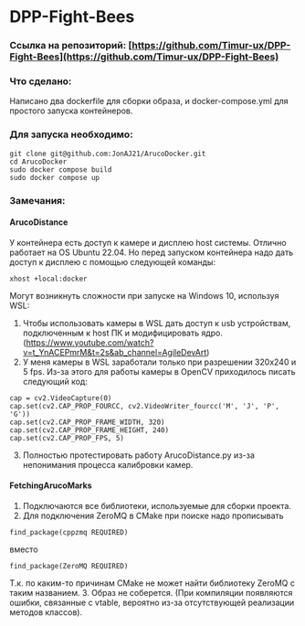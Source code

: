 # DPP-Fight-Bees
###  Ссылка на репозиторий: [https://github.com/Timur-ux/DPP-Fight-Bees](https://github.com/Timur-ux/DPP-Fight-Bees)
### Что сделано:
Написано два dockerfile для сборки образа, и docker-compose.yml для простого запуска контейнеров.

### Для запуска необходимо:
```
git clone git@github.com:JonAJ21/ArucoDocker.git
cd ArucoDocker
sudo docker compose build
sudo docker compose up
```

### Замечания:
#### ArucoDistance
У контейнера есть доступ к камере и дисплею host системы.
Отлично работает на OS Ubuntu 22.04. Но перед запуском контейнера надо дать доступ к дисплею с помощью следующей команды:
```
xhost +local:docker
```
Могут возникнуть сложности при запуске на Windows 10, используя WSL: 
1. Чтобы использовать камеры в WSL дать доступ к usb устройствам, подключенным к host ПК и модифицировать ядро.
(https://www.youtube.com/watch?v=t_YnACEPmrM&t=2s&ab_channel=AgileDevArt)
2. У меня камеры в WSL заработали только при разрешении 320x240 и 5 fps. Из-за этого для работы камеры в OpenCV приходилось писать следующий код:
```
cap = cv2.VideoCapture(0)
cap.set(cv2.CAP_PROP_FOURCC, cv2.VideoWriter_fourcc('M', 'J', 'P', 'G'))
cap.set(cv2.CAP_PROP_FRAME_WIDTH, 320)
cap.set(cv2.CAP_PROP_FRAME_HEIGHT, 240)
cap.set(cv2.CAP_PROP_FPS, 5) 
```
3.  Полностью протестировать работу ArucoDistance.py из-за непонимания процесса калибровки камер.
#### FetchingArucoMarks
1. Подключаются все библиотеки, используемые для сборки проекта. 
2. Для подключения ZeroMQ в CMake при поиске надо прописывать
```
find_package(cppzmq REQUIRED)
```
вместо
```
find_package(ZeroMQ REQUIRED)
```
Т.к. по каким-то причинам СMake не может найти библиотеку ZeroMQ с таким названием.
3. Образ не соберется.  (При компиляции появляются ошибки, связанные с vtable, вероятно из-за отсутствующей реализации методов классов). 
